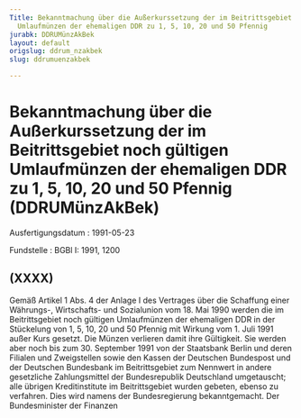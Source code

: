 ```yaml
---
Title: Bekanntmachung über die Außerkurssetzung der im Beitrittsgebiet noch gültigen
  Umlaufmünzen der ehemaligen DDR zu 1, 5, 10, 20 und 50 Pfennig
jurabk: DDRUMünzAkBek
layout: default
origslug: ddrum_nzakbek
slug: ddrumuenzakbek

---
```


# Bekanntmachung über die Außerkurssetzung der im Beitrittsgebiet noch gültigen Umlaufmünzen der ehemaligen DDR zu 1, 5, 10, 20 und 50 Pfennig (DDRUMünzAkBek)

Ausfertigungsdatum
:   1991-05-23

Fundstelle
:   BGBl I: 1991, 1200



## (XXXX)

Gemäß Artikel 1 Abs. 4 der Anlage I des Vertrages über die Schaffung einer Währungs-, Wirtschafts- und Sozialunion vom 18. Mai 1990 werden die im Beitrittsgebiet noch gültigen Umlaufmünzen der ehemaligen DDR in der Stückelung von 1, 5, 10, 20 und 50 Pfennig mit Wirkung vom 1. Juli 1991 außer Kurs gesetzt. Die Münzen verlieren damit ihre Gültigkeit. Sie werden aber noch bis zum 30. September 1991 von der Staatsbank Berlin und deren Filialen und Zweigstellen sowie den Kassen der Deutschen Bundespost und der Deutschen Bundesbank im Beitrittsgebiet zum Nennwert in andere gesetzliche Zahlungsmittel der Bundesrepublik Deutschland umgetauscht; alle übrigen Kreditinstitute im Beitrittsgebiet wurden gebeten, ebenso zu verfahren.
Dies wird namens der Bundesregierung bekanntgemacht.
Der Bundesminister der Finanzen

